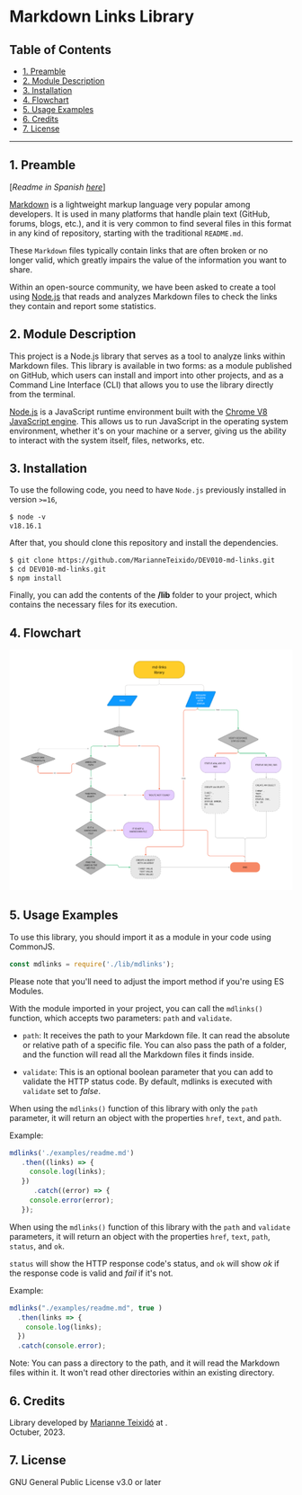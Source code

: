 # Markdown Links Library

## Table of Contents

* [1. Preamble](#1-preamble)
* [2. Module Description](#2-module-description)
* [3. Installation ](#3-installation)
* [4. Flowchart](#4-flowchart)
* [5. Usage Examples](#5-usage-examples)
* [6. Credits](#6-credits)
* [7. License](#7-license)

***

## 1. Preamble

[_Readme in Spanish [here](README-ESP.md)_]

[Markdown](https://en.wikipedia.org/wiki/Markdown) is a lightweight markup language very popular among developers. It is used in many platforms that handle plain text (GitHub, forums, blogs, etc.), and it is very common to find several files in this format in any kind of repository, starting with the traditional `README.md`.

These `Markdown` files typically contain links that are often broken or no longer valid, which greatly impairs the value of the information you want to share.

Within an open-source community, we have been asked to create a tool using [Node.js](https://nodejs.org/) that reads and analyzes Markdown files to check the links they contain and report some statistics.

## 2. Module Description

This project is a Node.js library that serves as a tool to analyze links within Markdown files. This library is available in two forms: as a module published on GitHub, which users can install and import into other projects, and as a Command Line Interface (CLI) that allows you to use the library directly from the terminal.

[Node.js](https://nodejs.org/en/) is a JavaScript runtime environment built with the [Chrome V8 JavaScript engine](https://developers.google.com/v8/). This allows us to run JavaScript in the operating system environment, whether it's on your machine or a server, giving us the ability to interact with the system itself, files, networks, etc.

## 3. Installation 

To use the following code, you need to have `Node.js` previously installed in version `>=16`,

```
$ node -v
v18.16.1
```

After that, you should clone this repository and install the dependencies.

```
$ git clone https://github.com/MarianneTeixido/DEV010-md-links.git
$ cd DEV010-md-links.git
$ npm install
```

Finally, you can add the contents of the __/lib__ folder to your project, which contains the necessary files for its execution.

## 4. Flowchart

![flow](img/flow.png)

## 5. Usage Examples

To use this library, you should import it as a module in your code using CommonJS.

```javascript
const mdlinks = require('./lib/mdlinks');
```

Please note that you'll need to adjust the import method if you're using ES Modules.

With the module imported in your project, you can call the `mdlinks()` function, which accepts two parameters: `path` and `validate`.

- `path`: It receives the path to your Markdown file. It can read the absolute or relative path of a specific file. You can also pass the path of a folder, and the function will read all the Markdown files it finds inside.

- `validate`: This is an optional boolean parameter that you can add to validate the HTTP status code. By default, mdlinks is executed with `validate` set to _false_.

When using the `mdlinks()` function of this library with only the `path` parameter, it will return an object with the properties `href`, `text`, and `path`.

Example:

```javascript
mdlinks('./examples/readme.md')
   .then((links) => {
     console.log(links); 
   })
      .catch((error) => {
     console.error(error);
   });
```

When using the `mdlinks()` function of this library with the `path` and `validate` parameters, it will return an object with the properties `href`, `text`, `path`, `status`, and `ok`.

`status` will show the HTTP response code's status, and `ok` will show _ok_ if the response code is valid and _fail_ if it's not.

Example:

```javascript
mdlinks("./examples/readme.md", true )
  .then(links => {
    console.log(links);
  })
  .catch(console.error);
```

Note: You can pass a directory to the path, and it will read the Markdown files within it. It won't read other directories within an existing directory.

## 6. Credits

Library developed by [Marianne Teixidó](https://marianneteixido.github.io/) at [<Laboratoria>](https://www.laboratoria.la/).   
Octuber, 2023.

## 7. License

GNU General Public License v3.0 or later
